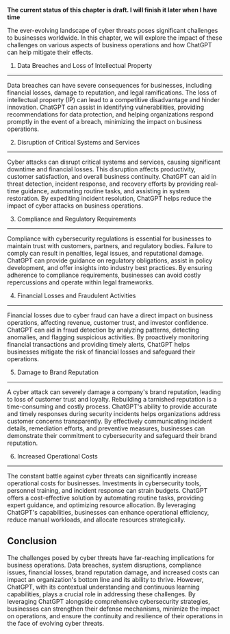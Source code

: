 **The current status of this chapter is draft. I will finish it later when I have time**

The ever-evolving landscape of cyber threats poses significant challenges to businesses worldwide. In this chapter, we will explore the impact of these challenges on various aspects of business operations and how ChatGPT can help mitigate their effects.

1. Data Breaches and Loss of Intellectual Property
--------------------------------------------------

Data breaches can have severe consequences for businesses, including financial losses, damage to reputation, and legal ramifications. The loss of intellectual property (IP) can lead to a competitive disadvantage and hinder innovation. ChatGPT can assist in identifying vulnerabilities, providing recommendations for data protection, and helping organizations respond promptly in the event of a breach, minimizing the impact on business operations.

2. Disruption of Critical Systems and Services
----------------------------------------------

Cyber attacks can disrupt critical systems and services, causing significant downtime and financial losses. This disruption affects productivity, customer satisfaction, and overall business continuity. ChatGPT can aid in threat detection, incident response, and recovery efforts by providing real-time guidance, automating routine tasks, and assisting in system restoration. By expediting incident resolution, ChatGPT helps reduce the impact of cyber attacks on business operations.

3. Compliance and Regulatory Requirements
-----------------------------------------

Compliance with cybersecurity regulations is essential for businesses to maintain trust with customers, partners, and regulatory bodies. Failure to comply can result in penalties, legal issues, and reputational damage. ChatGPT can provide guidance on regulatory obligations, assist in policy development, and offer insights into industry best practices. By ensuring adherence to compliance requirements, businesses can avoid costly repercussions and operate within legal frameworks.

4. Financial Losses and Fraudulent Activities
---------------------------------------------

Financial losses due to cyber fraud can have a direct impact on business operations, affecting revenue, customer trust, and investor confidence. ChatGPT can aid in fraud detection by analyzing patterns, detecting anomalies, and flagging suspicious activities. By proactively monitoring financial transactions and providing timely alerts, ChatGPT helps businesses mitigate the risk of financial losses and safeguard their operations.

5. Damage to Brand Reputation
-----------------------------

A cyber attack can severely damage a company's brand reputation, leading to loss of customer trust and loyalty. Rebuilding a tarnished reputation is a time-consuming and costly process. ChatGPT's ability to provide accurate and timely responses during security incidents helps organizations address customer concerns transparently. By effectively communicating incident details, remediation efforts, and preventive measures, businesses can demonstrate their commitment to cybersecurity and safeguard their brand reputation.

6. Increased Operational Costs
------------------------------

The constant battle against cyber threats can significantly increase operational costs for businesses. Investments in cybersecurity tools, personnel training, and incident response can strain budgets. ChatGPT offers a cost-effective solution by automating routine tasks, providing expert guidance, and optimizing resource allocation. By leveraging ChatGPT's capabilities, businesses can enhance operational efficiency, reduce manual workloads, and allocate resources strategically.

Conclusion
----------

The challenges posed by cyber threats have far-reaching implications for business operations. Data breaches, system disruptions, compliance issues, financial losses, brand reputation damage, and increased costs can impact an organization's bottom line and its ability to thrive. However, ChatGPT, with its contextual understanding and continuous learning capabilities, plays a crucial role in addressing these challenges. By leveraging ChatGPT alongside comprehensive cybersecurity strategies, businesses can strengthen their defense mechanisms, minimize the impact on operations, and ensure the continuity and resilience of their operations in the face of evolving cyber threats.
